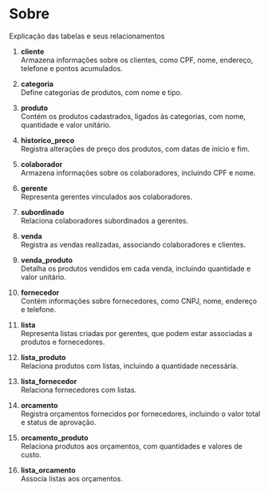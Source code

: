 # Sobre

Explicação das tabelas e seus relacionamentos

1. **cliente**  
   Armazena informações sobre os clientes, como CPF, nome, endereço, telefone e pontos acumulados.

2. **categoria**  
   Define categorias de produtos, com nome e tipo.

3. **produto**  
   Contém os produtos cadastrados, ligados às categorias, com nome, quantidade e valor unitário.

4. **historico_preco**  
   Registra alterações de preço dos produtos, com datas de início e fim.

5. **colaborador**  
   Armazena informações sobre os colaboradores, incluindo CPF e nome.

6. **gerente**  
   Representa gerentes vinculados aos colaboradores.

7. **subordinado**  
   Relaciona colaboradores subordinados a gerentes.

8. **venda**  
   Registra as vendas realizadas, associando colaboradores e clientes.

9. **venda_produto**  
   Detalha os produtos vendidos em cada venda, incluindo quantidade e valor unitário.

10. **fornecedor**  
    Contém informações sobre fornecedores, como CNPJ, nome, endereço e telefone.

11. **lista**  
    Representa listas criadas por gerentes, que podem estar associadas a produtos e fornecedores.

12. **lista_produto**  
    Relaciona produtos com listas, incluindo a quantidade necessária.

13. **lista_fornecedor**  
    Relaciona fornecedores com listas.

14. **orcamento**  
    Registra orçamentos fornecidos por fornecedores, incluindo o valor total e status de aprovação.

15. **orcamento_produto**  
    Relaciona produtos aos orçamentos, com quantidades e valores de custo.

16. **lista_orcamento**  
    Associa listas aos orçamentos.
